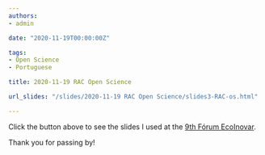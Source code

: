```yaml
---
authors:
- admin

date: "2020-11-19T00:00:00Z"

tags: 
- Open Science
- Portuguese

title: 2020-11-19 RAC Open Science

url_slides: "/slides/2020-11-19 RAC Open Science/slides3-RAC-os.html"

---
```



Click the button above to see the slides I used at the [9th Fórum EcoInovar](http://ecoinovar.com.br/).


Thank you for passing by!
